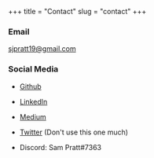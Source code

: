 +++
title = "Contact"
slug = "contact"
+++

### Email

sjpratt19@gmail.com

### Social Media

- [Github](https://github.com/samuel-pratt)

- [LinkedIn](https://www.linkedin.com/in/sam-pratt-7045401b6/)

- [Medium](https://sjpratt19.medium.com)

- [Twitter](https://twitter.com/_SamPratt/) (Don't use this one much)

- Discord: Sam Pratt#7363
